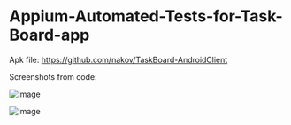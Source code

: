 # Appium-Automated-Tests-for-Task-Board-app

Apk file: https://github.com/nakov/TaskBoard-AndroidClient 

Screenshots from code:

![image](https://user-images.githubusercontent.com/68859484/111162270-abe56380-85a4-11eb-8e78-b5fe43b66b84.png)


![image](https://user-images.githubusercontent.com/68859484/111162226-a38d2880-85a4-11eb-8801-105a1912eb76.png)

